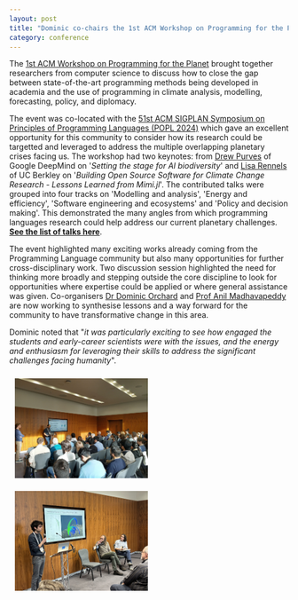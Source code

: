 ```yaml
---
layout: post
title: "Dominic co-chairs the 1st ACM Workshop on Programming for the Planet in London"
category: conference
---
```

The [1st ACM Workshop on Programming for the Planet](https://popl24.sigplan.org/home/propl-2024) brought together researchers from computer science to discuss how to close the gap between state-of-the-art programming methods being developed in academia and the use of programming in climate analysis, modelling, forecasting, policy, and diplomacy.

The event was co-located with the [51st ACM SIGPLAN Symposium on Principles of Programming Languages (POPL 2024)](https://popl24.sigplan.org/) which gave an excellent opportunity for this community to consider how its research could be targetted and leveraged to address the multiple overlapping planetary crises facing us. The workshop had two keynotes: from [Drew Purves](https://www.cfse.cam.ac.uk/directory/drew_purves) of Google DeepMind on '_Setting the stage for AI biodiversity_' and [Lisa Rennels](https://www.lisarennels.com/) of UC Berkley on '_Building Open Source Software for Climate Change Research - Lessons Learned from Mimi.jl_'. The contributed talks were grouped into four tracks on 'Modelling and analysis', 'Energy and efficiency', 'Software engineering and ecosystems' and 'Policy and decision making'. This demonstrated the many angles from which programming languages research could help address our current planetary challenges. [__See the list of talks here__](https://popl24.sigplan.org/home/propl-2024#event-overview).

The event highlighted many exciting works already coming from the Programming Language community but also many opportunities for further cross-disciplinary work. Two discussion session highlighted the need for thinking more broadly and stepping outside the core discipline to look for opportunities where expertise could be applied or where general assistance was given. Co-organisers [Dr Dominic Orchard](https://dorchard.github.io/) and [Prof Anil Madhavapeddy](https://anil.recoil.org/) are now working to synthesise lessons and a way forward for the community to have transformative change in this area.

Dominic noted that "_it was particularly exciting to see how engaged the students and early-career scientists were with the issues, and the energy and enthusiasm for leveraging their skills to address the significant challenges facing humanity_".

<img src="/assets/images/propl1.jpg" style="max-width:500px;width:25vw;margin:10px;" />
<img src="/assets/images/propl2.png" style="max-width:500px;width:25vw;margin:10px;" />
